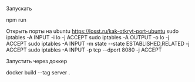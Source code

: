 Запускать 

npm run


Открыть порты на ubuntu
https://losst.ru/kak-otkryt-port-ubuntu
sudo iptables -A INPUT -i lo -j ACCEPT
sudo iptables -A OUTPUT -o lo -j ACCEPT
sudo iptables -A INPUT -m state --state ESTABLISHED,RELATED -j ACCEPT
sudo iptables -A INPUT -p tcp --dport 8080 -j ACCEPT


Запустить через доккер

docker build --tag server .
